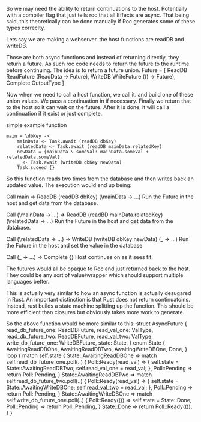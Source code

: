 So we may need the ability to return continuations to the host.
Potentially with a compiler flag that just tells roc that all Effects are async.
That being said, this theoretically can be done manually if Roc generates some of these types correclty.

Lets say we are making a webserver.
the host functions are readDB and writeDB.

Those are both async functions and instead of returning directly, they return a future.
As such roc code needs to return the future to the runtime before continuing.
The idea is to return a future union.
Future = [ ReadDB ReadFuture (ReadData -> Future), WriteDB WriteFuture (() -> Future), Complete OutputType ]

Now when we need to call a host function, we call it. and build one of these union values.
We pass a continuation in if necessary.
Finally we return that to the host so it can wait on the future.
After it is done, it will call a continuation if it exist or just complete.

simple example function

```
main = \dbKey ->
    mainData <- Task.await (readDB dbKey)
    relatedData <- Task.await (readDB mainData.relatedKey)
    newData = {mainData & someVal: mainData.someVal + relatedData.someVal}
    _ <- Task.await (writeDB dbKey newData)
    Task.suceed {}
```

So this function reads two times from the database and then writes back an updated value.
The execution would end up being:

Call main => ReadDB (readDB dbKey) (\mainData -> ...)
Run the Future in the host and get data from the database.

Call (\mainData -> ...) => ReadDB (readBD mainData.relatedKey) (\relatedData -> ...)
Run the Future in the host and get data from the database.

Call (\relatedData -> ...) => WriteDB (writeDB dbKey newData) (\_ -> ...)
Run the Future in the host and set the value in the database

Call (\_ -> ...) => Complete {}
Host continues on as it sees fit.

The futures would all be opaque to Roc and just returned back to the host.
They could be any sort of value/wrapper which should support multiple languages better.


This is actually very similar to how an async function is actually desugared in Rust.
An important distinction is that Rust does not return continuatoins.
Instead, rust builds a state machine splitting up the function.
This should be more efficient than closures but obviously takes more work to generate.

So the above function would be more similar to this:
struct AsyncFuture {
    read_db_future_one: ReadDBFuture,
    read_val_one: ValType,
    read_db_future_two: ReadDBFuture,
    read_val_two: ValType,
    write_db_future_one: WriteDBFuture,
    state: State,
}
enum State {
    AwaitingReadDBOne,
    AwaitingReadDBTwo,
    AwaitingWriteDBOne,
    Done,
}
loop {
    match self.state {
        State::AwaitingReadDBOne => match self.read_db_future_one.poll(..) {
            Poll::Ready(read_val) => {
                self.state = State::AwaitingReadDBTwo;
                self.read_val_one = read_val;
            },
            Poll::Pending => return Poll::Pending,
        }
        State::AwaitingReadDBTwo => match self.read_db_future_two.poll(..) {
            Poll::Ready(read_val) => {
                self.state = State::AwaitingWriteDBOne;
                self.read_val_two = read_val;
            },
            Poll::Pending => return Poll::Pending,
        }
        State::AwaitingWriteDBOne => match self.write_db_future_one.poll(..) {
            Poll::Ready(()) => self.state = State::Done,
            Poll::Pending => return Poll::Pending,
        }
        State::Done => return Poll::Ready(()),
    }
}